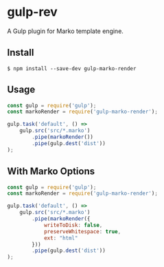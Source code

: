 # gulp-rev 

A Gulp plugin for Marko template engine.

## Install

```
$ npm install --save-dev gulp-marko-render
```


## Usage

```js
const gulp = require('gulp');
const markoRender = require('gulp-marko-render');

gulp.task('default', () =>
	gulp.src('src/*.marko')
		.pipe(markoRender())
		.pipe(gulp.dest('dist'))
);
```

## With Marko Options

```js
const gulp = require('gulp');
const markoRender = require('gulp-marko-render');

gulp.task('default', () =>
	gulp.src('src/*.marko')
		.pipe(markoRender({
			writeToDisk: false,
			preserveWhitespace: true,
			ext: "html"
		}))
		.pipe(gulp.dest('dist'))
);
```
